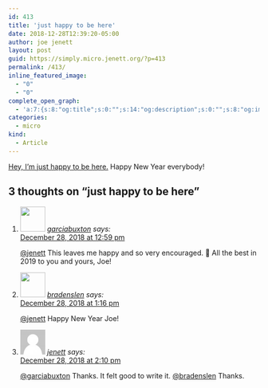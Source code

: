 ```yaml
---
id: 413
title: 'just happy to be here'
date: 2018-12-28T12:39:20-05:00
author: joe jenett
layout: post
guid: https://simply.micro.jenett.org/?p=413
permalink: /413/
inline_featured_image:
  - "0"
  - "0"
complete_open_graph:
  - 'a:7:{s:8:"og:title";s:0:"";s:14:"og:description";s:0:"";s:8:"og:image";s:0:"";s:7:"og:type";s:0:"";s:12:"twitter:card";s:7:"summary";s:19:"twitter:description";s:0:"";s:15:"twitter:creator";s:0:"";}'
categories:
  - micro
kind:
  - Article
---
```

[Hey, I&#8217;m just happy to be here.](https://simply.personal.jenett.org/hey_im_just_happy_to_be_here/ "Hey, I'm just happy to be here.") Happy New Year everybody!

<h2 id="comments-title">3 thoughts on “<span>just happy to be here</span>”		</h2>


<ol class="commentlist">
<li class="comment even thread-even depth-1 u-comment h-cite h-entry p-comment" id="li-comment-348">
<article id="comment-348" class="comment " itemprop="comment" itemscope="" itemtype="http://schema.org/Comment">
<footer>
<address class="comment-author p-author author vcard hcard h-card" itemprop="creator" itemscope="" itemtype="http://schema.org/Person">
<img alt="" src="https://www.gravatar.com/avatar/2c3ddff712eb2f9db73f445d3b8f9d45?s=96&amp;d=https%3A%2F%2Fmicro.blog%2Fimages%2Fblank_avatar.png" srcset="https://www.gravatar.com/avatar/2c3ddff712eb2f9db73f445d3b8f9d45?s=96&amp;d=https%3A%2F%2Fmicro.blog%2Fimages%2Fblank_avatar.png 2x" class="avatar avatar-50 photo avatar-default local-avatar u-photo" itemprop="image" loading="lazy" width="50" height="50">				<cite class="fn p-name" itemprop="name"><a href="https://micro.blog/garciabuxton" rel="external nofollow ugc" class="u-url url">garciabuxton</a></cite> <span class="says">says:</span>					</address>
<!-- .comment-author .vcard -->

<div class="comment-meta commentmetadata">
<a href="https://micro.blog/garciabuxton/1599049"><time class="updated published dt-updated dt-published" datetime="2018-12-28T12:59:29-05:00" itemprop="datePublished dateModified dateCreated">
December 28, 2018 at 12:59 pm						</time></a>
</div>
<!-- .comment-meta .commentmetadata -->
</footer>

<div class="comment-content e-content p-summary p-name" itemprop="text name description">
<p><a href="https://micro.blog/jenett" rel="nofollow ugc">@jenett</a> This leaves me happy and so very encouraged. 🙂 All the best in 2019 to you and yours, Joe!</p>
</div>

<div class="reply">
</div>
<!-- .reply -->
</article><!-- #comment-## -->
</li>
<!-- #comment-## -->
<li class="comment odd alt thread-odd thread-alt depth-1 u-comment h-cite h-entry p-comment" id="li-comment-349">
<article id="comment-349" class="comment " itemprop="comment" itemscope="" itemtype="http://schema.org/Comment">
<footer>
<address class="comment-author p-author author vcard hcard h-card" itemprop="creator" itemscope="" itemtype="http://schema.org/Person">
<img alt="" src="https://micro.blog/bradenslen/avatar.jpg" srcset="https://micro.blog/bradenslen/avatar.jpg 2x" class="avatar avatar-50 photo avatar-default local-avatar u-photo" itemprop="image" loading="lazy" width="50" height="50">				<cite class="fn p-name" itemprop="name"><a href="https://micro.blog/bradenslen" rel="external nofollow ugc" class="u-url url">bradenslen</a></cite> <span class="says">says:</span>					</address>
<!-- .comment-author .vcard -->

<div class="comment-meta commentmetadata">
<a href="https://micro.blog/bradenslen/1599213"><time class="updated published dt-updated dt-published" datetime="2018-12-28T13:16:17-05:00" itemprop="datePublished dateModified dateCreated">
December 28, 2018 at 1:16 pm						</time></a>
</div>
<!-- .comment-meta .commentmetadata -->
</footer>

<div class="comment-content e-content p-summary p-name" itemprop="text name description">
<p><a href="https://micro.blog/jenett" rel="nofollow ugc">@jenett</a> Happy New Year Joe!</p>
</div>

<div class="reply">
</div>
<!-- .reply -->
</article><!-- #comment-## -->
</li>
<!-- #comment-## -->
<li class="comment even thread-even depth-1 u-comment h-cite h-entry p-comment" id="li-comment-350">
<article id="comment-350" class="comment " itemprop="comment" itemscope="" itemtype="http://schema.org/Comment">
<footer>
<address class="comment-author p-author author vcard hcard h-card" itemprop="creator" itemscope="" itemtype="http://schema.org/Person">
<img alt="" src="/wp-content/plugins/webmention/img/mm.jpg" srcset="/wp-content/plugins/webmention/img/mm.jpg 2x" class="avatar avatar-50 photo avatar-default u-photo" itemprop="image" loading="lazy" width="50" height="50">				<cite class="fn p-name" itemprop="name"><a href="https://micro.blog/jenett" rel="external nofollow ugc" class="u-url url">jenett</a></cite> <span class="says">says:</span>					</address>
<!-- .comment-author .vcard -->

<div class="comment-meta commentmetadata">
<a href="https://micro.blog/jenett/1599809"><time class="updated published dt-updated dt-published" datetime="2018-12-28T14:10:49-05:00" itemprop="datePublished dateModified dateCreated">
December 28, 2018 at 2:10 pm						</time></a>
</div>
<!-- .comment-meta .commentmetadata -->
</footer>

<div class="comment-content e-content p-summary p-name" itemprop="text name description">
<p><a href="https://micro.blog/garciabuxton" rel="nofollow ugc">@garciabuxton</a> Thanks. It felt good to write it. <a href="https://micro.blog/bradenslen" rel="nofollow ugc">@bradenslen</a> Thanks.</p></div></article></li></ol>